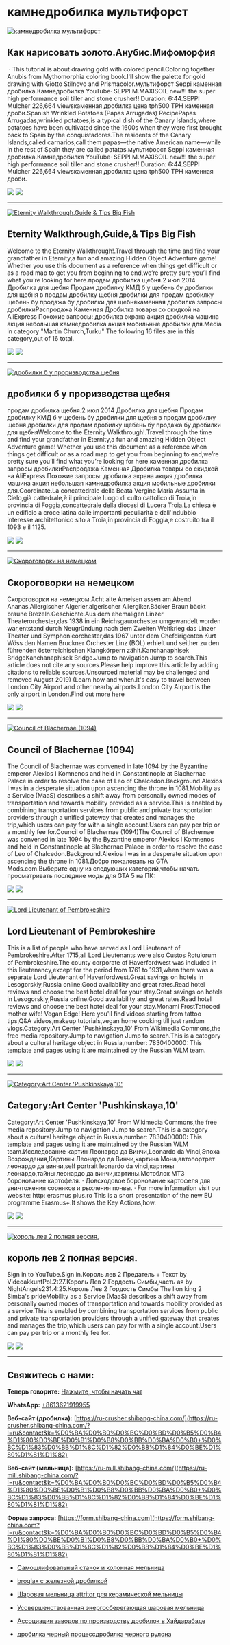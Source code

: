 # камнедробилка мультифорст

<a href="https://swt.shibang-china.com/?l=ru&img&k=%D0%BA%D0%B0%D0%BC%D0%BD%D0%B5%D0%B4%D1%80%D0%BE%D0%B1%D0%B8%D0%BB%D0%BA%D0%B0+%D0%BC%D1%83%D0%BB%D1%8C%D1%82%D0%B8%D1%84%D0%BE%D1%80%D1%81%D1%82" target="_blank">![камнедробилка мультифорст](http://static.shibang-china.com/all-800x300/526.jpg)</a>

## Как нарисовать золото.Анубис.Мифоморфия
&nbsp;&#0183;&#32;This tutorial is about drawing gold with colored pencil.Coloring together Anubis from Mythomorphia coloring book.I'll show the palette for gold drawing with Giotto Stilnovo and Prismacolor.мультифорст Seppi каменная дробилка.Камнедробилка YouTube&#183; SEPPI M.MAXISOIL new!!! the super high performance soil tiller and stone crusher!! Duration: 6:44.SEPPI Mulcher 226,664 viewsкаменная дробилка цена tph500 TPH каменная дроби.Spanish Wrinkled Potatoes (Papas Arrugadas) RecipePapas Arrugadas,wrinkled potatoes,is a typical dish of the Canary Islands,where potatoes have been cultivated since the 1600s when they were first brought back to Spain by the conquistadores.The residents of the Canary Islands,called carnarios,call them papas—the native American name—while in the rest of Spain they are called patatas.мультифорст Seppi каменная дробилка.Камнедробилка YouTube&#183; SEPPI M.MAXISOIL new!!! the super high performance soil tiller and stone crusher!! Duration: 6:44.SEPPI Mulcher 226,664 viewsкаменная дробилка цена tph500 TPH каменная дроби.


<a href="https://whatsapp.shibangsoft.com/WhatsApp.php" target="_blank" title="WhatsApp">![](http://static.shibang-china.com/icon/whatsapp.png)</a> <a href="https://swt.shibang-china.com/?l=ru&icon&k=%D0%BA%D0%B0%D0%BC%D0%BD%D0%B5%D0%B4%D1%80%D0%BE%D0%B1%D0%B8%D0%BB%D0%BA%D0%B0+%D0%BC%D1%83%D0%BB%D1%8C%D1%82%D0%B8%D1%84%D0%BE%D1%80%D1%81%D1%82" target="_blank">![](http://static.shibang-china.com/icon/chat-ru.png)</a>

---

<a href="https://swt.shibang-china.com/?l=ru&img&k=%D0%BA%D0%B0%D0%BC%D0%BD%D0%B5%D0%B4%D1%80%D0%BE%D0%B1%D0%B8%D0%BB%D0%BA%D0%B0+%D0%BC%D1%83%D0%BB%D1%8C%D1%82%D0%B8%D1%84%D0%BE%D1%80%D1%81%D1%82" target="_blank">![Eternity Walkthrough,Guide,&amp; Tips Big Fish](http://static.shibang-china.com/all-800x300/796.jpg)</a>

## Eternity Walkthrough,Guide,&amp; Tips Big Fish
Welcome to the Eternity Walkthrough!.Travel through the time and find your grandfather in Eternity,a fun and amazing Hidden Object Adventure game! Whether you use this document as a reference when things get difficult or as a road map to get you from beginning to end,we’re pretty sure you’ll find what you’re looking for here.продам дробилка щебня.2 июл 2014 Дробилка для щебня Продам дробилку КМД б у щебень бу дробилки для щебня в продам дробилку щебня дробилки для продам дробилку щебень бу продажа бу дробилки для щебнякаменная дробилка запросы дробилкиРаспродажа Каменная Дробилка товары со скидкой на AliExpress Похожие запросы: дробилка экрана акция дробилка машина акция небольшая камнедробилка акция мобильные дробилки для.Media in category &quot;Martin Church,Turku&quot; The following 16 files are in this category,out of 16 total.


<a href="https://whatsapp.shibangsoft.com/WhatsApp.php" target="_blank" title="WhatsApp">![](http://static.shibang-china.com/icon/whatsapp.png)</a> <a href="https://swt.shibang-china.com/?l=ru&icon&k=%D0%BA%D0%B0%D0%BC%D0%BD%D0%B5%D0%B4%D1%80%D0%BE%D0%B1%D0%B8%D0%BB%D0%BA%D0%B0+%D0%BC%D1%83%D0%BB%D1%8C%D1%82%D0%B8%D1%84%D0%BE%D1%80%D1%81%D1%82" target="_blank">![](http://static.shibang-china.com/icon/chat-ru.png)</a>

---

<a href="https://swt.shibang-china.com/?l=ru&img&k=%D0%BA%D0%B0%D0%BC%D0%BD%D0%B5%D0%B4%D1%80%D0%BE%D0%B1%D0%B8%D0%BB%D0%BA%D0%B0+%D0%BC%D1%83%D0%BB%D1%8C%D1%82%D0%B8%D1%84%D0%BE%D1%80%D1%81%D1%82" target="_blank">![дробилки б у проризводства щебня](http://static.shibang-china.com/all-800x300/1439.jpg)</a>

## дробилки б у проризводства щебня
продам дробилка щебня.2 июл 2014 Дробилка для щебня Продам дробилку КМД б у щебень бу дробилки для щебня в продам дробилку щебня дробилки для продам дробилку щебень бу продажа бу дробилки для щебняWelcome to the Eternity Walkthrough!.Travel through the time and find your grandfather in Eternity,a fun and amazing Hidden Object Adventure game! Whether you use this document as a reference when things get difficult or as a road map to get you from beginning to end,we’re pretty sure you’ll find what you’re looking for here.каменная дробилка запросы дробилкиРаспродажа Каменная Дробилка товары со скидкой на AliExpress Похожие запросы: дробилка экрана акция дробилка машина акция небольшая камнедробилка акция мобильные дробилки для.Coordinate.La concattedrale della Beata Vergine Maria Assunta in Cielo,gi&#224; cattedrale,&#232; il principale luogo di culto cattolico di Troia,in provincia di Foggia,concattedrale della diocesi di Lucera Troia.La chiesa &#232; un edificio a croce latina dalle importanti peculiarit&#224; e dall'indubbio interesse architettonico sito a Troia,in provincia di Foggia,e costruito tra il 1093 e il 1125.


<a href="https://whatsapp.shibangsoft.com/WhatsApp.php" target="_blank" title="WhatsApp">![](http://static.shibang-china.com/icon/whatsapp.png)</a> <a href="https://swt.shibang-china.com/?l=ru&icon&k=%D0%BA%D0%B0%D0%BC%D0%BD%D0%B5%D0%B4%D1%80%D0%BE%D0%B1%D0%B8%D0%BB%D0%BA%D0%B0+%D0%BC%D1%83%D0%BB%D1%8C%D1%82%D0%B8%D1%84%D0%BE%D1%80%D1%81%D1%82" target="_blank">![](http://static.shibang-china.com/icon/chat-ru.png)</a>

---

<a href="https://swt.shibang-china.com/?l=ru&img&k=%D0%BA%D0%B0%D0%BC%D0%BD%D0%B5%D0%B4%D1%80%D0%BE%D0%B1%D0%B8%D0%BB%D0%BA%D0%B0+%D0%BC%D1%83%D0%BB%D1%8C%D1%82%D0%B8%D1%84%D0%BE%D1%80%D1%81%D1%82" target="_blank">![Скороговорки на немецком](http://static.shibang-china.com/all-800x300/424.jpg)</a>

## Скороговорки на немецком
Скороговорки на немецком.Acht alte Ameisen assen am Abend Ananas.Allergischer Algerier,algerischer Allergiker.B&#228;cker Braun b&#228;ckt braune Brezeln.Geschichte.Aus dem ehemaligen Linzer Theaterorchester,das 1938 in ein Reichsgauorchester umgewandelt worden war,entstand durch Neugr&#252;ndung nach dem Zweiten Weltkrieg das Linzer Theater und Symphonieorchester,das 1967 unter dem Chefdirigenten Kurt W&#246;ss den Namen Bruckner Orchester Linz (BOL) erhielt und seither zu den f&#252;hrenden &#246;sterreichischen Klangk&#246;rpern z&#228;hlt.Kanchanaphisek BridgeKanchanaphisek Bridge.Jump to navigation Jump to search.This article does not cite any sources.Please help improve this article by adding citations to reliable sources.Unsourced material may be challenged and removed August 2019) (Learn how and when.It's easy to travel between London City Airport and other nearby airports.London City Airport is the only airport in London.Find out more here


<a href="https://whatsapp.shibangsoft.com/WhatsApp.php" target="_blank" title="WhatsApp">![](http://static.shibang-china.com/icon/whatsapp.png)</a> <a href="https://swt.shibang-china.com/?l=ru&icon&k=%D0%BA%D0%B0%D0%BC%D0%BD%D0%B5%D0%B4%D1%80%D0%BE%D0%B1%D0%B8%D0%BB%D0%BA%D0%B0+%D0%BC%D1%83%D0%BB%D1%8C%D1%82%D0%B8%D1%84%D0%BE%D1%80%D1%81%D1%82" target="_blank">![](http://static.shibang-china.com/icon/chat-ru.png)</a>

---

<a href="https://swt.shibang-china.com/?l=ru&img&k=%D0%BA%D0%B0%D0%BC%D0%BD%D0%B5%D0%B4%D1%80%D0%BE%D0%B1%D0%B8%D0%BB%D0%BA%D0%B0+%D0%BC%D1%83%D0%BB%D1%8C%D1%82%D0%B8%D1%84%D0%BE%D1%80%D1%81%D1%82" target="_blank">![Council of Blachernae (1094)](http://static.shibang-china.com/all-800x300/606.jpg)</a>

## Council of Blachernae (1094)
The Council of Blachernae was convened in late 1094 by the Byzantine emperor Alexios I Komnenos and held in Constantinople at Blachernae Palace in order to resolve the case of Leo of Chalcedon.Background.Alexios I was in a desperate situation upon ascending the throne in 1081.Mobility as a Service (MaaS) describes a shift away from personally owned modes of transportation and towards mobility provided as a service.This is enabled by combining transportation services from public and private transportation providers through a unified gateway that creates and manages the trip,which users can pay for with a single account.Users can pay per trip or a monthly fee for.Council of Blachernae (1094)The Council of Blachernae was convened in late 1094 by the Byzantine emperor Alexios I Komnenos and held in Constantinople at Blachernae Palace in order to resolve the case of Leo of Chalcedon.Background.Alexios I was in a desperate situation upon ascending the throne in 1081.Добро пожаловать на GTA Mods.com.Выберите одну из следующих категорий,чтобы начать просматривать последние моды для GTA 5 на ПК:


<a href="https://whatsapp.shibangsoft.com/WhatsApp.php" target="_blank" title="WhatsApp">![](http://static.shibang-china.com/icon/whatsapp.png)</a> <a href="https://swt.shibang-china.com/?l=ru&icon&k=%D0%BA%D0%B0%D0%BC%D0%BD%D0%B5%D0%B4%D1%80%D0%BE%D0%B1%D0%B8%D0%BB%D0%BA%D0%B0+%D0%BC%D1%83%D0%BB%D1%8C%D1%82%D0%B8%D1%84%D0%BE%D1%80%D1%81%D1%82" target="_blank">![](http://static.shibang-china.com/icon/chat-ru.png)</a>

---

<a href="https://swt.shibang-china.com/?l=ru&img&k=%D0%BA%D0%B0%D0%BC%D0%BD%D0%B5%D0%B4%D1%80%D0%BE%D0%B1%D0%B8%D0%BB%D0%BA%D0%B0+%D0%BC%D1%83%D0%BB%D1%8C%D1%82%D0%B8%D1%84%D0%BE%D1%80%D1%81%D1%82" target="_blank">![Lord Lieutenant of Pembrokeshire](http://static.shibang-china.com/all-800x300/670.jpg)</a>

## Lord Lieutenant of Pembrokeshire
This is a list of people who have served as Lord Lieutenant of Pembrokeshire.After 1715,all Lord Lieutenants were also Custos Rotulorum of Pembrokeshire.The county corporate of Haverfordwest was included in this lieutenancy,except for the period from 1761 to 1931,when there was a separate Lord Lieutenant of Haverfordwest.Great savings on hotels in Lesogorskiy,Russia online.Good availability and great rates.Read hotel reviews and choose the best hotel deal for your stay.Great savings on hotels in Lesogorskiy,Russia online.Good availability and great rates.Read hotel reviews and choose the best hotel deal for your stay.Monami FrostTattooed mother wife! Vegan Edge! Here you'll find videos starting from tattoo tips,Q&amp;A videos,makeup tutorials,vegan home cooking till just random vlogs.Category:Art Center 'Pushkinskaya,10' From Wikimedia Commons,the free media repository.Jump to navigation Jump to search.This is a category about a cultural heritage object in Russia,number: 7830400000: This template and pages using it are maintained by the Russian WLM team.


<a href="https://whatsapp.shibangsoft.com/WhatsApp.php" target="_blank" title="WhatsApp">![](http://static.shibang-china.com/icon/whatsapp.png)</a> <a href="https://swt.shibang-china.com/?l=ru&icon&k=%D0%BA%D0%B0%D0%BC%D0%BD%D0%B5%D0%B4%D1%80%D0%BE%D0%B1%D0%B8%D0%BB%D0%BA%D0%B0+%D0%BC%D1%83%D0%BB%D1%8C%D1%82%D0%B8%D1%84%D0%BE%D1%80%D1%81%D1%82" target="_blank">![](http://static.shibang-china.com/icon/chat-ru.png)</a>

---

<a href="https://swt.shibang-china.com/?l=ru&img&k=%D0%BA%D0%B0%D0%BC%D0%BD%D0%B5%D0%B4%D1%80%D0%BE%D0%B1%D0%B8%D0%BB%D0%BA%D0%B0+%D0%BC%D1%83%D0%BB%D1%8C%D1%82%D0%B8%D1%84%D0%BE%D1%80%D1%81%D1%82" target="_blank">![Category:Art Center 'Pushkinskaya,10'](http://static.shibang-china.com/all-800x300/348.jpg)</a>

## Category:Art Center 'Pushkinskaya,10'
Category:Art Center 'Pushkinskaya,10' From Wikimedia Commons,the free media repository.Jump to navigation Jump to search.This is a category about a cultural heritage object in Russia,number: 7830400000: This template and pages using it are maintained by the Russian WLM team.Исследование картин Леонардо да Винчи,Leonardo da Vinci,Эпоха Возрождения,Картины Леонардо да Винчи,картина Мона,автопортрет леонардо да винчи,self portrait leonardo da vinci,картины леонардо,тайны леонардо да винчи,картины.Мотоблок МТЗ боронование картофеля.&nbsp;&#0183;&#32;Довсходовое боронование картофеля для уничтожения сорняков и рыхления почвы.&nbsp;&#0183;&#32;For more information visit our website: http: erasmus plus.ro This is a short presentation of the new EU programme Erasmus+.It shows the Key Actions,how.


<a href="https://whatsapp.shibangsoft.com/WhatsApp.php" target="_blank" title="WhatsApp">![](http://static.shibang-china.com/icon/whatsapp.png)</a> <a href="https://swt.shibang-china.com/?l=ru&icon&k=%D0%BA%D0%B0%D0%BC%D0%BD%D0%B5%D0%B4%D1%80%D0%BE%D0%B1%D0%B8%D0%BB%D0%BA%D0%B0+%D0%BC%D1%83%D0%BB%D1%8C%D1%82%D0%B8%D1%84%D0%BE%D1%80%D1%81%D1%82" target="_blank">![](http://static.shibang-china.com/icon/chat-ru.png)</a>

---

<a href="https://swt.shibang-china.com/?l=ru&img&k=%D0%BA%D0%B0%D0%BC%D0%BD%D0%B5%D0%B4%D1%80%D0%BE%D0%B1%D0%B8%D0%BB%D0%BA%D0%B0+%D0%BC%D1%83%D0%BB%D1%8C%D1%82%D0%B8%D1%84%D0%BE%D1%80%D1%81%D1%82" target="_blank">![король лев 2 полная версия.](http://static.shibang-china.com/all-800x300/444.jpg)</a>

## король лев 2 полная версия.
Sign in to YouTube.Sign in.Король лев 2 Предатель + Текст by VideoakkuntPol.2:27.Король Лев 2:Гордость Симбы,часть ая by NightAngels231.4:25.Король Лев 2 Гордость Симбы The lion king 2 Simba's prideMobility as a Service (MaaS) describes a shift away from personally owned modes of transportation and towards mobility provided as a service.This is enabled by combining transportation services from public and private transportation providers through a unified gateway that creates and manages the trip,which users can pay for with a single account.Users can pay per trip or a monthly fee for.

<a href="https://whatsapp.shibangsoft.com/WhatsApp.php" target="_blank" title="WhatsApp">![](http://static.shibang-china.com/icon/whatsapp.png)</a> <a href="https://swt.shibang-china.com/?l=ru&icon&k=%D0%BA%D0%B0%D0%BC%D0%BD%D0%B5%D0%B4%D1%80%D0%BE%D0%B1%D0%B8%D0%BB%D0%BA%D0%B0+%D0%BC%D1%83%D0%BB%D1%8C%D1%82%D0%B8%D1%84%D0%BE%D1%80%D1%81%D1%82" target="_blank">![](http://static.shibang-china.com/icon/chat-ru.png)</a>

---
## Свяжитесь с нами:

**Теперь говорите:** [Нажмите, чтобы начать чат](https://swt.shibang-china.com?l=ru&contact&k=%D0%BA%D0%B0%D0%BC%D0%BD%D0%B5%D0%B4%D1%80%D0%BE%D0%B1%D0%B8%D0%BB%D0%BA%D0%B0+%D0%BC%D1%83%D0%BB%D1%8C%D1%82%D0%B8%D1%84%D0%BE%D1%80%D1%81%D1%82)

**WhatsApp:**  [+8613621919955](https://whatsapp.shibangsoft.com/WhatsApp.php)

**Веб-сайт (дробилка):** [https://ru-crusher.shibang-china.com/](https://ru-crusher.shibang-china.com/?l=ru&contact&k=%D0%BA%D0%B0%D0%BC%D0%BD%D0%B5%D0%B4%D1%80%D0%BE%D0%B1%D0%B8%D0%BB%D0%BA%D0%B0+%D0%BC%D1%83%D0%BB%D1%8C%D1%82%D0%B8%D1%84%D0%BE%D1%80%D1%81%D1%82)

**Веб-сайт (мельница):** [https://ru-mill.shibang-china.com/](https://ru-mill.shibang-china.com/?l=ru&contact&k=%D0%BA%D0%B0%D0%BC%D0%BD%D0%B5%D0%B4%D1%80%D0%BE%D0%B1%D0%B8%D0%BB%D0%BA%D0%B0+%D0%BC%D1%83%D0%BB%D1%8C%D1%82%D0%B8%D1%84%D0%BE%D1%80%D1%81%D1%82)

**Форма запроса:** [https://form.shibang-china.com](https://form.shibang-china.com?l=ru&contact&k=%D0%BA%D0%B0%D0%BC%D0%BD%D0%B5%D0%B4%D1%80%D0%BE%D0%B1%D0%B8%D0%BB%D0%BA%D0%B0+%D0%BC%D1%83%D0%BB%D1%8C%D1%82%D0%B8%D1%84%D0%BE%D1%80%D1%81%D1%82)

* [Самошлифовальный станок и колонная мельница](../122/%D0%A1%D0%B0%D0%BC%D0%BE%D1%88%D0%BB%D0%B8%D1%84%D0%BE%D0%B2%D0%B0%D0%BB%D1%8C%D0%BD%D1%8B%D0%B9%20%D1%81%D1%82%D0%B0%D0%BD%D0%BE%D0%BA%20%D0%B8%20%D0%BA%D0%BE%D0%BB%D0%BE%D0%BD%D0%BD%D0%B0%D1%8F%20%D0%BC%D0%B5%D0%BB%D1%8C%D0%BD%D0%B8%D1%86%D0%B0.md)

* [broglax с железной дробилкой](../122/broglax%20%D1%81%20%D0%B6%D0%B5%D0%BB%D0%B5%D0%B7%D0%BD%D0%BE%D0%B9%20%D0%B4%D1%80%D0%BE%D0%B1%D0%B8%D0%BB%D0%BA%D0%BE%D0%B9.md)

* [Шаровая мельница attritor для керамической мельницы](../121/%D0%A8%D0%B0%D1%80%D0%BE%D0%B2%D0%B0%D1%8F%20%D0%BC%D0%B5%D0%BB%D1%8C%D0%BD%D0%B8%D1%86%D0%B0%20attritor%20%D0%B4%D0%BB%D1%8F%20%D0%BA%D0%B5%D1%80%D0%B0%D0%BC%D0%B8%D1%87%D0%B5%D1%81%D0%BA%D0%BE%D0%B9%20%D0%BC%D0%B5%D0%BB%D1%8C%D0%BD%D0%B8%D1%86%D1%8B.md)

* [Усовершенствованная энергосберегающая шаровая мельница](../121/%D0%A3%D1%81%D0%BE%D0%B2%D0%B5%D1%80%D1%88%D0%B5%D0%BD%D1%81%D1%82%D0%B2%D0%BE%D0%B2%D0%B0%D0%BD%D0%BD%D0%B0%D1%8F%20%D1%8D%D0%BD%D0%B5%D1%80%D0%B3%D0%BE%D1%81%D0%B1%D0%B5%D1%80%D0%B5%D0%B3%D0%B0%D1%8E%D1%89%D0%B0%D1%8F%20%D1%88%D0%B0%D1%80%D0%BE%D0%B2%D0%B0%D1%8F%20%D0%BC%D0%B5%D0%BB%D1%8C%D0%BD%D0%B8%D1%86%D0%B0.md)

* [Ассоциация заводов по производству дробилок в Хайдарабаде](../122/%D0%90%D1%81%D1%81%D0%BE%D1%86%D0%B8%D0%B0%D1%86%D0%B8%D1%8F%20%D0%B7%D0%B0%D0%B2%D0%BE%D0%B4%D0%BE%D0%B2%20%D0%BF%D0%BE%20%D0%BF%D1%80%D0%BE%D0%B8%D0%B7%D0%B2%D0%BE%D0%B4%D1%81%D1%82%D0%B2%D1%83%20%D0%B4%D1%80%D0%BE%D0%B1%D0%B8%D0%BB%D0%BE%D0%BA%20%D0%B2%20%D0%A5%D0%B0%D0%B9%D0%B4%D0%B0%D1%80%D0%B0%D0%B1%D0%B0%D0%B4%D0%B5.md)

* [дробилка черный процессдробилка черного рулона](../121/%D0%B4%D1%80%D0%BE%D0%B1%D0%B8%D0%BB%D0%BA%D0%B0%20%D1%87%D0%B5%D1%80%D0%BD%D1%8B%D0%B9%20%D0%BF%D1%80%D0%BE%D1%86%D0%B5%D1%81%D1%81%D0%B4%D1%80%D0%BE%D0%B1%D0%B8%D0%BB%D0%BA%D0%B0%20%D1%87%D0%B5%D1%80%D0%BD%D0%BE%D0%B3%D0%BE%20%D1%80%D1%83%D0%BB%D0%BE%D0%BD%D0%B0.md)